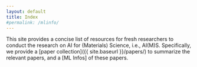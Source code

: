 ```yaml
---
layout: default
title: Index
#permalink: /mlinfo/
---
```


This site provides a concise list of resources for fresh researchers to conduct the research on AI for (Materials) Science,
i.e., AI(M)S. Specifically, we provide a [paper collection]({{ site.baseurl }}/papers/) to summarize the relevant papers, and
a [ML Infos] of these papers. 

[//]: # ([//]: # &#40;- [Homepage]&#40;{{ site.baseurl }}/&#41;&#41;)
[//]: # (- [Papers]&#40;{{ site.baseurl }}/papers/&#41;)

[//]: # (- [ML Infos]&#40;{{ site.baseurl }}/ml_infos/&#41;)